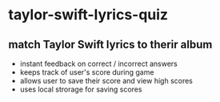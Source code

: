# taylor-swift-lyrics-quiz
## match Taylor Swift lyrics to therir album
- instant feedback on correct / incorrect answers
- keeps track of user's score during game
- allows user to save their score and view high scores
- uses local strorage for saving scores
